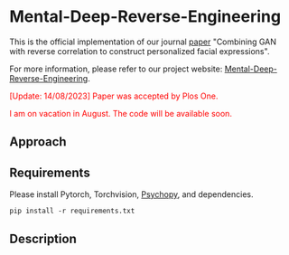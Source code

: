 # Mental-Deep-Reverse-Engineering
This is the official implementation of our journal [paper](https://) "Combining GAN with reverse correlation to construct personalized facial expressions".

For more information, please refer to our project website: [Mental-Deep-Reverse-Engineering](https://yansen0508.github.io/emotional-prototype/).

<p style="color: red;">[Update: 14/08/2023] Paper was accepted by Plos One.</p>

<p style="color: red;">I am on vacation in August. The code will be available soon.</p>


## Approach


## Requirements
Please install Pytorch, Torchvision, [Psychopy](https://www.psychopy.org/), and dependencies.
```shell
pip install -r requirements.txt
```

## Description

